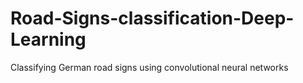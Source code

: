 # Road-Signs-classification-Deep-Learning
 Classifying German road signs using convolutional neural networks
